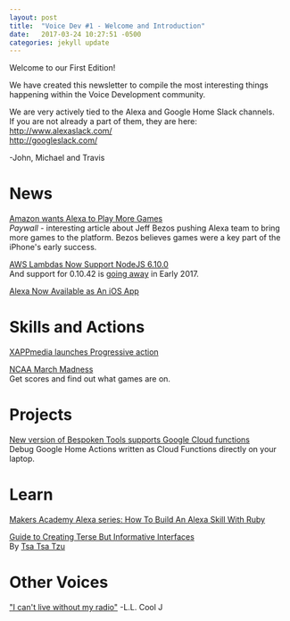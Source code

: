 ```yaml
---
layout: post
title:  "Voice Dev #1 - Welcome and Introduction"
date:   2017-03-24 10:27:51 -0500
categories: jekyll update
---
```

Welcome to our First Edition!

We have created this newsletter to compile the most interesting things happening within the Voice Development community.

We are very actively tied to the Alexa and Google Home Slack channels.  
If you are not already a part of them, they are here:  
http://www.alexaslack.com/  
http://googleslack.com/  

-John, Michael and Travis

# News
[Amazon wants Alexa to Play More Games](https://www.theinformation.com/amazon-wants-alexa-to-play-more-games?eu=tjR5xxSBj9pQE0ZxrH6B3w)  
*Paywall* - interesting article about Jeff Bezos pushing Alexa team to bring more games to the platform. 
Bezos believes games were a key part of the iPhone's early success.

[AWS Lambdas Now Support NodeJS 6.10.0](https://aws.amazon.com/about-aws/whats-new/2017/03/aws-lambda-supports-node-js-6-10)  
And support for 0.10.42 is [going away](http://docs.aws.amazon.com/lambda/latest/dg/nodejs-prog-model-using-old-runtime.html) in Early 2017.

[Alexa Now Available as An iOS App](https://www.amazon.com/gp/b?node=16383509011)

# Skills and Actions
[XAPPmedia launches Progressive action](https://xappmedia.com/video-progressive-taps-xappmedia-first-google-action-insurance/)

[NCAA March Madness](https://www.amazon.com/gp/product/B01N7VLHEG/)  
Get scores and find out what games are on.

# Projects
[New version of Bespoken Tools supports Google Cloud functions](https://bespoken.tools/blog/link_to_come.html)  
Debug Google Home Actions written as Cloud Functions directly on your laptop.

# Learn
[Makers Academy Alexa series: How To Build An Alexa Skill With Ruby](https://developer.amazon.com/blogs/post/105df30e-9890-4a8c-9caf-5de1c8ff86cb/makers-academy-s-alexa-series-how-to-build-a-hello-world-skill-with-ruby)  

[Guide to Creating Terse But Informative Interfaces](https://www.youtube.com/watch?v=0tq2FOZCyZw)  
By [Tsa Tsa Tzu](https://tsatsatzu.com)

# Other Voices
["I can't live without my radio"](https://www.youtube.com/watch?v=qqw2uby0dzc)
-L.L. Cool J
